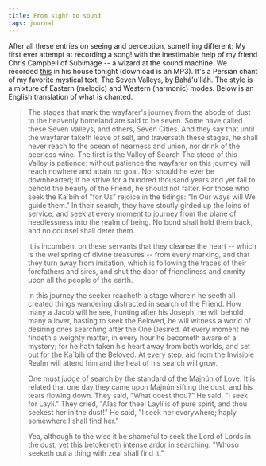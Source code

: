 ```yaml
---
title: From sight to sound
tags: journal
---
```


After all these entries on seeing and perception, something different:
My first ever attempt at recording a song! with the inestimable help of
my friend Chris Campbell of Subimage -- a wizard at the sound machine.
We recorded [this](mp3/haftvadi.mp3) in his house tonight (download is an MP3).  It's a
Persian chant of my favorite mystical text: The Seven Valleys, by
Bahá'u'lláh.  The style is a mixture of Eastern (melodic) and Western
(harmonic) modes.  Below is an English translation of what is chanted.

> The stages that mark the wayfarer's journey from the abode of dust to
> the heavenly homeland are said to be seven.  Some have called these
> Seven Valleys, and others, Seven Cities.  And they say that until the
> wayfarer taketh leave of self, and traverseth these stages, he shall
> never reach to the ocean of nearness and union, nor drink of the
> peerless wine.  The first is the Valley of Search The steed of this
> Valley is patience; without patience the wayfarer on this journey will
> reach nowhere and attain no goal.  Nor should he ever be downhearted;
> if he strive for a hundred thousand years and yet fail to behold the
> beauty of the Friend, he should not falter.  For those who seek the
> Ka`bih of "for Us" rejoice in the tidings: "In Our ways will We guide
> them."  In their search, they have stoutly girded up the loins of
> service, and seek at every moment to journey from the plane of
> heedlessness into the realm of being.  No bond shall hold them back,
> and no counsel shall deter them.
>
> It is incumbent on these servants that they cleanse the heart -- which
> is the wellspring of divine treasures -- from every marking, and that
> they turn away from imitation, which is following the traces of their
> forefathers and sires, and shut the door of friendliness and enmity
> upon all the people of the earth.
>
> In this journey the seeker reacheth a stage wherein he seeth all
> created things wandering distracted in search of the Friend.  How many
> a Jacob will he see, hunting after his Joseph; he will behold many a
> lover, hasting to seek the Beloved, he will witness a world of
> desiring ones searching after the One Desired.  At every moment he
> findeth a weighty matter, in every hour he becometh aware of a
> mystery; for he hath taken his heart away from both worlds, and set
> out for the Ka`bih of the Beloved.  At every step, aid from the
> Invisible Realm will attend him and the heat of his search will grow.
>
> One must judge of search by the standard of the Majnún of Love.  It is
> related that one day they came upon Majnún sifting the dust, and his
> tears flowing down.  They said, "What doest thou?"  He said, "I seek
> for Laylí."  They cried, "Alas for thee!  Laylí is of pure spirit, and
> thou seekest her in the dust!"  He said, "I seek her everywhere; haply
> somewhere I shall find her."
>
> Yea, although to the wise it be shameful to seek the Lord of Lords in
> the dust, yet this betokeneth intense ardor in searching.  "Whoso
> seeketh out a thing with zeal shall find it."


